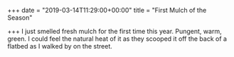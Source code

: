 +++
date = "2019-03-14T11:29:00+00:00"
title = "First Mulch of the Season"

+++
I just smelled fresh mulch for the first time this year. Pungent, warm, green. I could feel the natural heat of it as they scooped it off the back of a flatbed as I walked by on the street. 